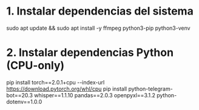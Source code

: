 # 1. Instalar dependencias del sistema
sudo apt update && sudo apt install -y ffmpeg python3-pip python3-venv

# 2. Instalar dependencias Python (CPU-only)
pip install torch==2.0.1+cpu --index-url https://download.pytorch.org/whl/cpu
pip install python-telegram-bot==20.3 whisper==1.1.10 pandas==2.0.3 openpyxl==3.1.2 python-dotenv==1.0.0
